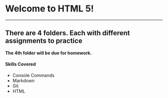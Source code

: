 # Welcome to HTML 5!
---
## There are 4 folders. Each with different assignments to practice

**The 4th folder will be due for homework.**


#### Skills Covered
- Console Commands
- Markdown
- Git
- HTML